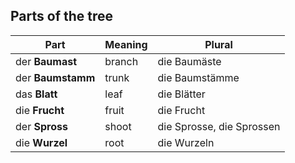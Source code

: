 ## Parts of the tree

| Part              | Meaning | Plural                    |
| ----------------- | ------- | ------------------------- |
| der **Baumast**   | branch  | die Baumäste              |
| der **Baumstamm** | trunk   | die Baumstämme            |
| das **Blatt**     | leaf    | die Blätter               |
| die **Frucht**    | fruit   | die Frucht                |
| der **Spross**    | shoot   | die Sprosse, die Sprossen |
| die **Wurzel**    | root    | die Wurzeln               |https://www.germanveryeasy.com/trees
